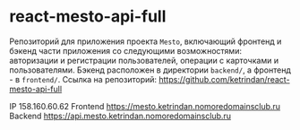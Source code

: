 # react-mesto-api-full
Репозиторий для приложения проекта `Mesto`, включающий фронтенд и бэкенд части приложения со следующими возможностями: авторизации и регистрации пользователей, операции с карточками и пользователями. Бэкенд расположен в директории `backend/`, а фронтенд - в `frontend/`. 
Ссылка на репозиторий: https://github.com/ketrindan/react-mesto-api-full
  
IP  158.160.60.62
Frontend  https://mesto.ketrindan.nomoredomainsclub.ru
Backend  https://api.mesto.ketrindan.nomoredomainsclub.ru
